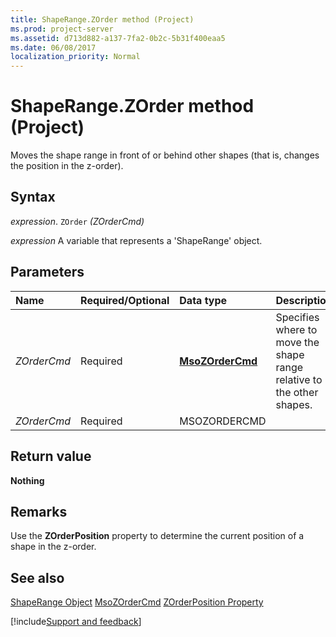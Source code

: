 ```yaml
---
title: ShapeRange.ZOrder method (Project)
ms.prod: project-server
ms.assetid: d713d882-a137-7fa2-0b2c-5b31f400eaa5
ms.date: 06/08/2017
localization_priority: Normal
---
```



# ShapeRange.ZOrder method (Project)
Moves the shape range in front of or behind other shapes (that is, changes the position in the z-order).

## Syntax

_expression_. `ZOrder` _(ZOrderCmd)_

_expression_ A variable that represents a 'ShapeRange' object.


## Parameters



|Name|Required/Optional|Data type|Description|
|:-----|:-----|:-----|:-----|
| _ZOrderCmd_|Required|**[MsoZOrderCmd](https://msdn.microsoft.com/library/office/ff861432%28v=office.15%29)**|Specifies where to move the shape range relative to the other shapes.|
| _ZOrderCmd_|Required|MSOZORDERCMD||

## Return value

 **Nothing**


## Remarks

Use the  **ZOrderPosition** property to determine the current position of a shape in the z-order.


## See also


[ShapeRange Object](Project.shaperange.md)
[MsoZOrderCmd](https://msdn.microsoft.com/library/office/ff861432%28v=office.15%29)
[ZOrderPosition Property](Project.shape.zorderposition.md)

[!include[Support and feedback](~/includes/feedback-boilerplate.md)]